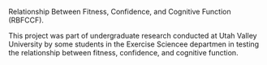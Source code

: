 Relationship Between Fitness, Confidence, and Cognitive Function (RBFCCF).

This project was part of undergraduate research conducted at Utah Valley University by some students in the Exercise Sciencee departmen in testing the relationship between fitness, confidence, and cognitive function.
